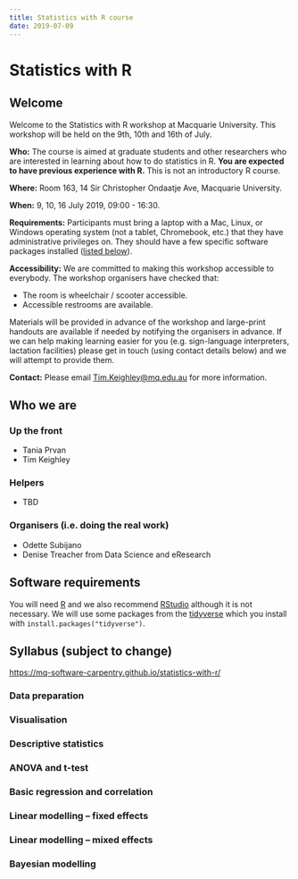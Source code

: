 ```yaml
---
title: Statistics with R course
date: 2019-07-09
---
```


# Statistics with R

## Welcome

Welcome to the Statistics with R workshop at Macquarie University. This workshop will be held on the 9th, 10th and 16th of July.

**Who:** The course is aimed at graduate students and other researchers who are interested in learning about how to do statistics in R.
**You are expected to have previous experience with R.** This is not an introductory R course.

**Where:** Room 163, 14 Sir Christopher Ondaatje Ave, Macquarie University.

**When:** 9, 10, 16 July 2019, 09:00 - 16:30.

**Requirements:** Participants must bring a laptop with a Mac, Linux, or Windows operating system (not a tablet, Chromebook, etc.)
that they have administrative privileges on. They should have a few specific software packages installed
([listed below](#software-requirements)).

**Accessibility:** We are committed to making this workshop accessible to everybody. The workshop organisers have checked that:

- The room is wheelchair / scooter accessible.
- Accessible restrooms are available.

Materials will be provided in advance of the workshop and large-print handouts are available if needed by notifying the organisers
in advance. If we can help making learning easier for you (e.g. sign-language interpreters, lactation facilities) please get in touch
(using contact details below) and we will attempt to provide them.

**Contact:** Please email [Tim.Keighley@mq.edu.au](mailto:Tim.Keighley@mq.edu.au) for more information.

## Who we are

### Up the front
- Tania Prvan
- Tim Keighley

### Helpers
- TBD

### Organisers (i.e. doing the real work)
- Odette Subijano
- Denise Treacher
from Data Science and eResearch

## Software requirements

You will need [R](https://www.r-project.org/) and we also recommend [RStudio](https://www.rstudio.com/) although it is not necessary.
We will use some packages from the [tidyverse](https://www.tidyverse.org/) which you install with `install.packages("tidyverse")`.

## Syllabus (subject to change)

<https://mq-software-carpentry.github.io/statistics-with-r/>

### Data preparation
### Visualisation
### Descriptive statistics
### ANOVA and t-test
### Basic regression and correlation
### Linear modelling – fixed effects
### Linear modelling – mixed effects
### Bayesian modelling
